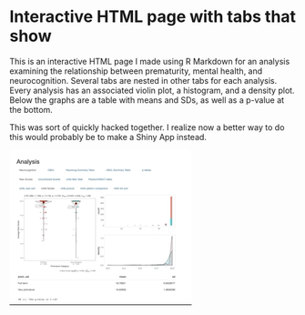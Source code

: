 # Interactive HTML page with tabs that show 

This is an interactive HTML page I made using R Markdown for an analysis examining the relationship between prematurity, mental health, and neurocognition. Several tabs are nested in other tabs for each analysis. Every analysis has an associated violin plot, a histogram, and a density plot. Below the graphs are a table with means and SDs, as well as a p-value at the bottom.

This was sort of quickly hacked together. I realize now a better way to do this would probably be to make a Shiny App instead.

![Alt text](demo-premat.gif)
